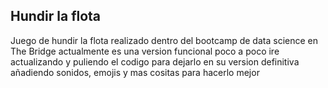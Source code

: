 ## Hundir la flota 
Juego de hundir la flota realizado dentro del bootcamp de data science en The Bridge actualmente es una version funcional 
poco a poco ire actualizando y puliendo el codigo para dejarlo en su version definitiva añadiendo sonidos, emojis y mas cositas para hacerlo 
mejor 
